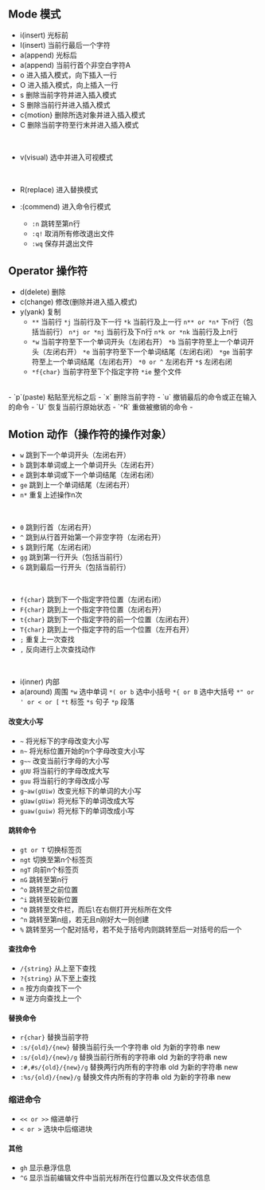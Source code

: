 
## Mode 模式
- i(insert) 光标前
- I(insert) 当前行最后一个字符
- a(append) 光标后
- a(append) 当前行首个非空白字符A
- o 进入插入模式，向下插入一行
- O 进入插入模式，向上插入一行
- s 删除当前字符并进入插入模式
- S 删除当前行并进入插入模式
- c{motion} 删除所选对象并进入插入模式
- C 删除当前字符至行末并进入插入模式
<br>

- v(visual) 选中并进入可视模式
<br>

- R(replace) 进入替换模式

- :(commend) 进入命令行模式
  * `:n` 跳转至第n行
  * `:q!` 取消所有修改退出文件
  * `:wq` 保存并退出文件



## Operator 操作符

- d(delete) 删除
- c(change) 修改(删除并进入插入模式)
- y(yank) 复制
  * `**` 当前行
    `*j` 当前行及下一行
    `*k` 当前行及上一行
    `n** or *n*` 下n行（包括当前行）
    `n*j or *nj` 当前行及下n行
    `n*k or *nk` 当前行及上n行
  * `*w` 当前字符至下一个单词开头（左闭右开）
    `*b` 当前字符至上一个单词开头（左闭右开）
    `*e` 当前字符至下一个单词结尾（左闭右闭）
    `*ge` 当前字符至上一个单词结尾（左闭右开）
    `*0 or ^` 左闭右开
    `*$` 左闭右闭
  * `*f{char}` 当前字符至下个指定字符
    `*ie` 整个文件
<br>
- `p`(paste) 粘贴至光标之后
- `x` 删除当前字符
- `u` 撤销最后的命令或正在输入的命令
- `U` 恢复当前行原始状态
- `^R` 重做被撤销的命令
- 



## Motion 动作（操作符的操作对象）

- `w` 跳到下一个单词开头（左闭右开）
- `b` 跳到本单词或上一个单词开头（左闭右开）
- `e` 跳到本单词或下一个单词结尾（左闭右闭）
- `ge` 跳到上一个单词结尾（左闭右开）
- `n*` 重复上述操作n次
<br>

- `0` 跳到行首（左闭右开）
- `^` 跳到从行首开始第一个非空字符（左闭右开）
- `$` 跳到行尾（左闭右闭）
- `gg` 跳到第一行开头（包括当前行）
- `G` 跳到最后一行开头（包括当前行）
<br>

- `f{char}` 跳到下一个指定字符位置（左闭右闭）
- `F{char}` 跳到上一个指定字符位置（左闭右开）
- `t{char}` 跳到下一个指定字符的前一个位置（左闭右开）
- `T{char}` 跳到上一个指定字符的后一个位置（左开右开）
- `;` 重复上一次查找
- `,` 反向进行上次查找动作
<br>

- i(inner) 内部
- a(around) 周围
  `*w` 选中单词
  `*( or b` 选中小括号
  `*{ or B` 选中大括号
  `*" or ' or < or [`
  `*t` 标签
  `*s` 句子
  `*p` 段落


#### 改变大小写
- `~` 将光标下的字母改变大小写
- `n~` 将光标位置开始的n个字母改变大小写
- `g~~` 改变当前行字母的大小写
- `gUU` 将当前行的字母改成大写
- `guu` 将当前行的字母改成小写
- `g~aw(gUiw)` 改变光标下的单词的大小写
- `gUaw(gUiw)` 将光标下的单词改成大写
- `guaw(guiw)` 将光标下的单词改成小写


#### 跳转命令
- `gt or T` 切换标签页
- `ngt` 切换至第n个标签页
- `ngT` 向前n个标签页
- `nG` 跳转至第n行
- `^o` 跳转至之前位置
- `^i` 跳转至较新位置
- `^0` 跳转至文件栏，而后`l`在右侧打开光标所在文件
- `^n` 跳转至第n组，若无且n刚好大一则创建
- `%` 跳转至另一个配对括号，若不处于括号内则跳转至后一对括号的后一个

#### 查找命令
- `/{string}` 从上至下查找
- `?{string}` 从下至上查找
- `n` 按方向查找下一个
- `N` 逆方向查找上一个

#### 替换命令
- `r{char}` 替换当前字符
- `:s/{old}/{new}` 替换当前行头一个字符串 old 为新的字符串 new
- `:s/{old}/{new}/g` 替换当前行所有的字符串 old 为新的字符串 new
- `:#,#s/{old}/{new}/g` 替换两行内所有的字符串 old 为新的字符串 new
- `:%s/{old}/{new}/g` 替换文件内所有的字符串 old 为新的字符串 new

### 缩进命令
- `<< or >>` 缩进单行
- `< or >` 选块中后缩进块

#### 其他
- `gh` 显示悬浮信息
- `^G` 显示当前编辑文件中当前光标所在行位置以及文件状态信息